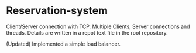 # Reservation-system
Client/Server connection with TCP.
Multiple Clients, Server connections and threads.
Details are written in a repot text file in the root repository.

(Updated)
Implemented a simple load balancer.
